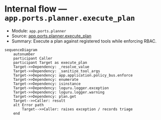 # Internal flow — `app.ports.planner.execute_plan`

- Module: `app.ports.planner`
- Source: [app.ports.planner.execute_plan](../Src/backend/app/ports/planner.py#L520)
- Summary: Execute a plan against registered tools while enforcing RBAC.

```mermaid
sequenceDiagram
    autonumber
    participant Caller
    participant Target as execute_plan
    Target->>Dependency: _resolve_value
    Target->>Dependency: _sanitize_tool_args
    Target->>Dependency: app.application.policy_bus.enforce
    Target->>Dependency: enumerate
    Target->>Dependency: isinstance
    Target->>Dependency: loguru.logger.exception
    Target->>Dependency: loguru.logger.warning
    Target->>Dependency: plan.get
    Target-->>Caller: result
    alt Error path
        Target-->>Caller: raises exception / records triage
    end
```